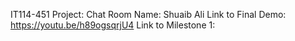 IT114-451 Project: Chat Room Name: Shuaib Ali
Link to Final Demo: https://youtu.be/h89ogsqrjU4
Link to Milestone 1:
